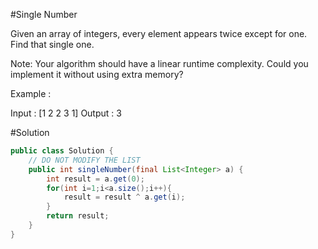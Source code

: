 #Single Number

Given an array of integers, every element appears twice except for one. Find that single one.

Note: Your algorithm should have a linear runtime complexity. Could you implement it without using extra memory?

Example :

Input : [1 2 2 3 1]
Output : 3

#Solution

```java
public class Solution {
	// DO NOT MODIFY THE LIST
	public int singleNumber(final List<Integer> a) {
	    int result = a.get(0);
	    for(int i=1;i<a.size();i++){
	        result = result ^ a.get(i);
	    }
	    return result;
	}
}

```
